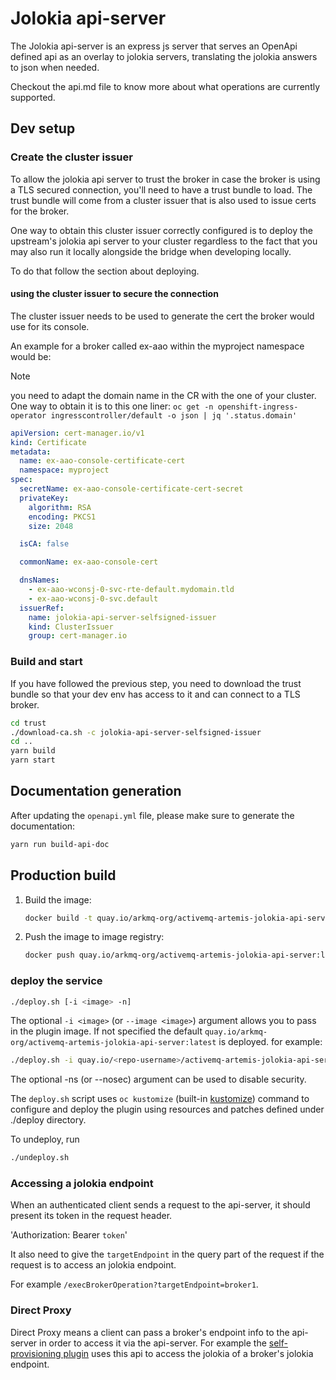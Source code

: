 # Jolokia api-server

The Jolokia api-server is an express js server that serves an OpenApi defined
api as an overlay to jolokia servers, translating the jolokia answers to json
when needed.

Checkout the api.md file to know more about what operations are currently
supported.

## Dev setup

### Create the cluster issuer

To allow the jolokia api server to trust the broker in case the broker is using
a TLS secured connection, you'll need to have a trust bundle to load. The trust
bundle will come from a cluster issuer that is also used to issue certs for the
broker.

One way to obtain this cluster issuer correctly configured is to deploy the
upstream's jolokia api server to your cluster regardless to the fact that you
may also run it locally alongside the bridge when developing locally.

To do that follow the section about deploying.

#### using the cluster issuer to secure the connection

The cluster issuer needs to be used to generate the cert the broker would use
for its console.

An example for a broker called ex-aao within the myproject namespace would
be:

> [!NOTE]
> you need to adapt the domain name in the CR with the one of your cluster. One
> way to obtain it is to this one liner:
> `oc get -n openshift-ingress-operator ingresscontroller/default -o json | jq '.status.domain'`

```yaml
apiVersion: cert-manager.io/v1
kind: Certificate
metadata:
  name: ex-aao-console-certificate-cert
  namespace: myproject
spec:
  secretName: ex-aao-console-certificate-cert-secret
  privateKey:
    algorithm: RSA
    encoding: PKCS1
    size: 2048

  isCA: false

  commonName: ex-aao-console-cert

  dnsNames:
    - ex-aao-wconsj-0-svc-rte-default.mydomain.tld
    - ex-aao-wconsj-0-svc.default
  issuerRef:
    name: jolokia-api-server-selfsigned-issuer
    kind: ClusterIssuer
    group: cert-manager.io
```

### Build and start

If you have followed the previous step, you need to download the trust bundle so
that your dev env has access to it and can connect to a TLS broker.

```sh
cd trust
./download-ca.sh -c jolokia-api-server-selfsigned-issuer
cd ..
yarn build
yarn start
```

## Documentation generation

After updating the `openapi.yml` file, please make sure to generate the
documentation:

```sh
yarn run build-api-doc
```

## Production build

1. Build the image:
   ```sh
   docker build -t quay.io/arkmq-org/activemq-artemis-jolokia-api-server:latest .
   ```
2. Push the image to image registry:
   ```sh
   docker push quay.io/arkmq-org/activemq-artemis-jolokia-api-server:latest
   ```

### deploy the service

```sh
./deploy.sh [-i <image> -n]
```

The optional `-i <image>` (or `--image <image>`) argument allows you to pass in
the plugin image. If not specified the default
`quay.io/arkmq-org/activemq-artemis-jolokia-api-server:latest` is
deployed. for example:

```sh
./deploy.sh -i quay.io/<repo-username>/activemq-artemis-jolokia-api-server:1.0.1
```

The optional -ns (or --nosec) argument can be used to disable security.

The `deploy.sh` script uses `oc kustomize` (built-in
[kustomize](https://github.com/kubernetes-sigs/kustomize)) command to configure
and deploy the plugin using resources and patches defined under ./deploy
directory.

To undeploy, run

```sh
./undeploy.sh
```

### Accessing a jolokia endpoint

When an authenticated client sends a request to the api-server, it should
present its token in the request header.

'Authorization: Bearer `token`'

It also need to give the `targetEndpoint` in the query part of the request if
the request is to access an jolokia endpoint.

For example `/execBrokerOperation?targetEndpoint=broker1`.

### Direct Proxy

Direct Proxy means a client can pass a broker's endpoint info to the api-server
in order to access it via the api-server. For example the [self-provisioning
plugin](https://github.com/artemiscloud/activemq-artemis-self-provisioning-plugin)
uses this api to access the jolokia of a broker's jolokia endpoint.

